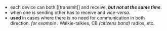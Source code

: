 - each device can both [[transmit]] and receive, ***but not at the same time***.
- when one is sending other has to receive and *vice-versa*.
- **used** in cases where there is no need for communication in both direction.
*for example :* Walkie-talkies, CB *(citizens band)* radios, etc.
